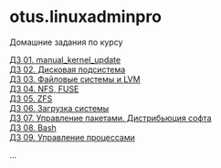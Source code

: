 # otus.linuxadminpro

Домашние задания по курсу

[ДЗ 01. manual_kernel_update](https://github.com/BerdnikovAE/otus.linuxadminpro/tree/main/01) <br>
[ДЗ 02. Дисковая подсистема](https://github.com/BerdnikovAE/otus.linuxadminpro/tree/main/02) <br>
[ДЗ 03. Файловые системы и LVM](https://github.com/BerdnikovAE/otus.linuxadminpro/tree/main/03) <br>
[ДЗ 04. NFS, FUSE](https://github.com/BerdnikovAE/otus.linuxadminpro/tree/main/04) <br>
[ДЗ 05. ZFS](https://github.com/BerdnikovAE/otus.linuxadminpro/tree/main/05) <br>
[ДЗ 06. Загрузка системы](https://github.com/BerdnikovAE/otus.linuxadminpro/tree/main/06) <br>
[ДЗ 07. Управление пакетами. Дистрибьюция софта](https://github.com/BerdnikovAE/otus.linuxadminpro/tree/main/07) <br>
[ДЗ 08. Bash](https://github.com/BerdnikovAE/otus.linuxadminpro/tree/main/08) <br>
[ДЗ 09. Управление процессами](https://github.com/BerdnikovAE/otus.linuxadminpro/tree/main/09) <br>


 
...








